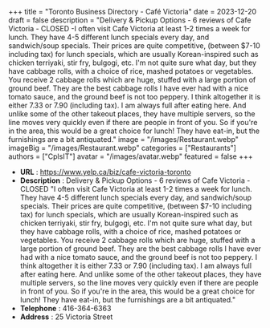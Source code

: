 +++
title = "Toronto Business Directory - Café Victoria"
date = 2023-12-20
draft = false
description = "Delivery & Pickup Options - 6 reviews of Cafe Victoria - CLOSED -I often visit Cafe Victoria at least 1-2 times a week for lunch.  They have 4-5 different lunch specials every day, and sandwich/soup specials.  Their prices are quite competitive, (between $7-10 including tax) for lunch specials, which are usually Korean-inspired such as chicken terriyaki, stir fry, bulgogi, etc. I'm not quite sure what day, but they have cabbage rolls, with a choice of rice, mashed potatoes or vegetables.  You receive 2 cabbage rolls which are huge, stuffed with a large portion of ground beef.  They are the best cabbage rolls I have ever had with a nice tomato sauce, and the ground beef is not too peppery.  I think altogether it is either 7.33 or 7.90 (including tax). I am always full after eating here.  And unlike some of the other takeout places, they have multiple servers, so the line moves very quickly even if there are people in front of you.  So if you're in the area, this would be a great choice for lunch!  They have eat-in, but the furnishings are a bit antiquated."
image = "/images/Restaurant.webp"
imageBig = "/images/Restaurant.webp"
categories = ["Restaurants"]
authors = ["CplsIT"]
avatar = "/images/avatar.webp"
featured = false
+++


* **URL** :  https://www.yelp.ca/biz/cafe-victoria-toronto
* **Description** : Delivery & Pickup Options - 6 reviews of Cafe Victoria - CLOSED "I often visit Cafe Victoria at least 1-2 times a week for lunch.  They have 4-5 different lunch specials every day, and sandwich/soup specials.  Their prices are quite competitive, (between $7-10 including tax) for lunch specials, which are usually Korean-inspired such as chicken terriyaki, stir fry, bulgogi, etc. I'm not quite sure what day, but they have cabbage rolls, with a choice of rice, mashed potatoes or vegetables.  You receive 2 cabbage rolls which are huge, stuffed with a large portion of ground beef.  They are the best cabbage rolls I have ever had with a nice tomato sauce, and the ground beef is not too peppery.  I think altogether it is either 7.33 or 7.90 (including tax). I am always full after eating here.  And unlike some of the other takeout places, they have multiple servers, so the line moves very quickly even if there are people in front of you.  So if you're in the area, this would be a great choice for lunch!  They have eat-in, but the furnishings are a bit antiquated."
* **Telephone** : 416-364-6363
* **Address** : 25 Victoria Street